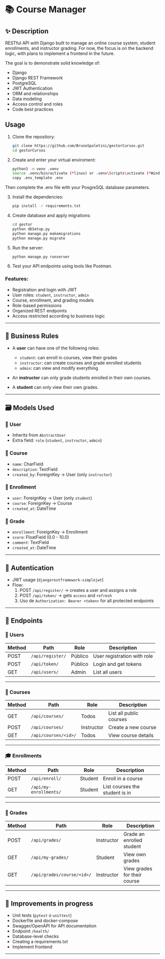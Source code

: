 # 📚 Course Manager

## ✨ Description

RESTful API with Django built to manage an online course system, student enrollments, and instructor grading.
For now, the focus is on the backend logic, with plans to implement a frontend in the future.

The goal is to demonstrate solid knowledge of:
- Django
- Django REST Framework
- PostgreSQL
- JWT Authentication
- ORM and relationships
- Data modeling
- Access control and roles
- Code best practices

## Usage

1. Clone the repository:

   ```bash
   git clone https://github.com/BrunoSpoletini/gestorCursos.git
   cd gestorCursos
   ```

2. Create and enter your virtual enviroment:

   ```bash
   python3 -m venv .venv
   source .venv/bin/activate (*linux) or .venv\Scripts\activate (*Windows)
   copy .env_template .env
   ```
Then complete the .env file with your PosgreSQL database parameters.

3. Install the dependencies:

   ```bash
   pip install -r requirements.txt
   ```

4. Create database and apply migrations:

   ```bash
   cd gestor
   python dbSetup.py
   python manage.py makemigrations
   python manage.py migrate
   ```
   
5. Run the server:
   ```bash
   python manage.py runserver
   ```
   
7. Test your API endpoints using tools like Postman.

### Features:
- Registration and login with JWT
- User roles: `student`, `instructor`, `admin`
- Course, enrollment, and grading models
- Role-based permissions
- Organized REST endpoints
- Access restricted according to business logic
---

## 🧠 Business Rules

- A **user** can have one of the following roles:
  - `student`: can enroll in courses, view their grades
  - `instructor`: can create courses and grade enrolled students
  - `admin`: can view and modify everything

- An **instructor** can only grade students enrolled in their own courses.

- A **student** can only view their own grades.

---

## 🗃️ Models Used

### 🔹 User
- Inherits from `AbstractUser`
- Extra field: `role` (`student`, `instructor`, `admin`)

### 🔹 Course
- `name`: CharField
- `description`: TextField
- `created_by`: ForeignKey → User (only  `instructor`)

### 🔹 Enrollment
- `user`: ForeignKey → User (only  `student`)
- `course`: ForeignKey → Course
- `created_at`: DateTime

### 🔹 Grade
- `enrollment`: ForeignKey → Enrollment
- `score`: FloatField (0.0 - 10.0)
- `comment`: TextField
- `created_at`: DateTime

---

## 🔐 Autentication

- JWT usage (`djangorestframework-simplejwt`)
- Flow:
  1. POST `/api/register/` → creates a user and assigns a role
  2. POST `/api/token/` → gets  `access` and `refresh`
  3. Uso de `Authorization: Bearer <token>` for all protected endpoints
     
---

## 📡 Endpoints

### 👤 Users
| Method | Path                 | Role       | Description                       |
|--------|----------------------|------------|-----------------------------------|
| POST   | `/api/register/`     | Público    | 	User registration with role      |
| POST   | `/api/token/`        | Público    | 	Login and get tokens             |
| GET    | `/api/users/`        | Admin      | 	List all users                   |

---

### 📘 Courses
| Method | Path                 | Role       | Description                       |
|--------|----------------------|------------|-----------------------------------|
| GET    | `/api/courses/`      | Todos      | List all public courses           |
| POST   | `/api/courses/`      | Instructor | 	Create a new course              |
| GET    | `/api/courses/<id>/` | Todos      | 	View course details              |

---

### 🎓 Enrollments
| Method | Path                  | Role    | Description                          |
|--------|-----------------------|---------|--------------------------------------|
| POST   | `/api/enroll/`        | Student | 	Enroll in a course                  |
| GET    | `/api/my-enrollments/`| Student | List courses the student is in       |

---

### 📝 Grades
| Method | Path                    | Role       | Description                          |
|--------|-------------------------|------------|--------------------------------------|
| POST   | `/api/grades/`          | Instructor | Grade an enrolled student            |
| GET    | `/api/my-grades/`       | Student    | View own grades                      |
| GET    | `/api/grades/course/<id>/` | Instructor | 	View grades for their course     |

---

## 🧪 Improvements in progress
- Unit tests (`pytest` o `unittest`)
- Dockerfile and docker-compose
- Swagger/OpenAPI for API documentation
- Endpoint `/health/` 
- Database-level checks
- Creating a requirements.txt
- Implement frontend

---


